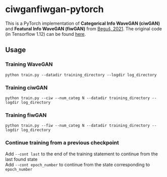 # ciwganfiwgan-pytorch

This is a PyTorch implementation of **Categorical Info WaveGAN (ciwGAN)** and **Featural Info WaveGAN (fiwGAN)** from [Beguš, 2021](https://www.sciencedirect.com/science/article/pii/S0893608021001052). The original code (in Tensorflow 1.12) can be found [here](https://github.com/gbegus/fiwGAN-ciwGAN).

## Usage

### Training WaveGAN
```
python train.py --datadir training_directory --logdir log_directory
```

### Training ciwGAN
```
python train.py --ciw --num_categ N --datadir training_directory --logdir log_directory
```

### Training fiwGAN
```
python train.py --fiw --num_categ N --datadir training_directory --logdir log_directory
```

### Continue training from a previous checkpoint

Add `--cont last` to the end of the training statement to continue from the last found state  
Add `--cont epoch_number` to continue from the state corresponding to `epoch_number`
